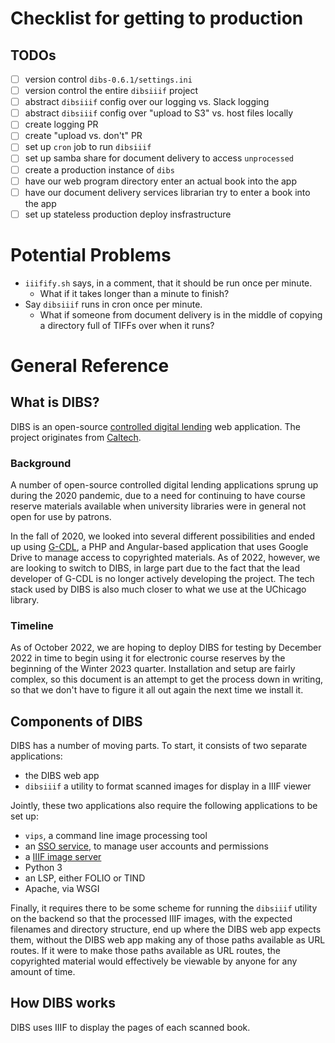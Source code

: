 # Checklist for getting to production

## TODOs

- [ ] version control `dibs-0.6.1/settings.ini`
- [ ] version control the entire `dibsiiif` project
- [ ] abstract `dibsiiif` config over our logging vs. Slack logging
- [ ] abstract `dibsiiif` config over "upload to S3" vs. host files locally
- [ ] create logging PR
- [ ] create "upload vs. don't" PR
- [ ] set up `cron` job to run `dibsiiif`
- [ ] set up samba share for document delivery to access `unprocessed`
- [ ] create a production instance of `dibs`
- [ ] have our web program directory enter an actual book into the app
- [ ] have our document delivery services librarian try to enter a book into the app
- [ ] set up stateless production deploy insfrastructure

# Potential Problems

- `iiifify.sh` says, in a comment, that it should be run once per minute.
  - What if it takes longer than a minute to finish?
- Say `dibsiiif` runs in cron once per minute.
  - What if someone from document delivery is in the middle of copying
    a directory full of TIFFs over when it runs?

# General Reference

## What is DIBS?

DIBS is an open-source [controlled digital
lending](https://en.wikipedia.org/wiki/Controlled_digital_lending) web
application.  The project originates from
[Caltech](https://caltechlibrary.github.io/dibs/).

### Background

A number of open-source controlled digital lending applications sprung
up during the 2020 pandemic, due to a need for continuing to have
course reserve materials available when university libraries were in
general not open for use by patrons.

In the fall of 2020, we looked into several different possibilities
and ended up using
[G-CDL](https://github.com/Fordham-University-Libraries/G-CDL), a PHP
and Angular-based application that uses Google Drive to manage access
to copyrighted materials.  As of 2022, however, we are looking to
switch to DIBS, in large part due to the fact that the lead developer
of G-CDL is no longer actively developing the project.  The tech stack
used by DIBS is also much closer to what we use at the UChicago
library.

### Timeline

As of October 2022, we are hoping to deploy DIBS for testing by
December 2022 in time to begin using it for electronic course reserves
by the beginning of the Winter 2023 quarter.  Installation and setup
are fairly complex, so this document is an attempt to get the process
down in writing, so that we don't have to figure it all out again the
next time we install it.

## Components of DIBS

DIBS has a number of moving parts.  To start, it consists of two
separate applications:

- the DIBS web app
- `dibsiiif` a utility to format scanned images for display in a IIIF
  viewer
  
Jointly, these two applications also require the following
applications to be set up:

- `vips`, a command line image processing tool
- an [SSO service](https://en.wikipedia.org/wiki/Single_sign-on), to
  manage user accounts and permissions
- a [IIIF image server](https://iiif.io/get-started/image-servers/)
- Python 3
- an LSP, either FOLIO or TIND
- Apache, via WSGI

Finally, it requires there to be some scheme for running the
`dibsiiif` utility on the backend so that the processed IIIF images,
with the expected filenames and directory structure, end up where the
DIBS web app expects them, without the DIBS web app making any of
those paths available as URL routes.  If it were to make those paths
available as URL routes, the copyrighted material would effectively be
viewable by anyone for any amount of time.

## How DIBS works

DIBS uses IIIF to display the pages of each scanned book.
